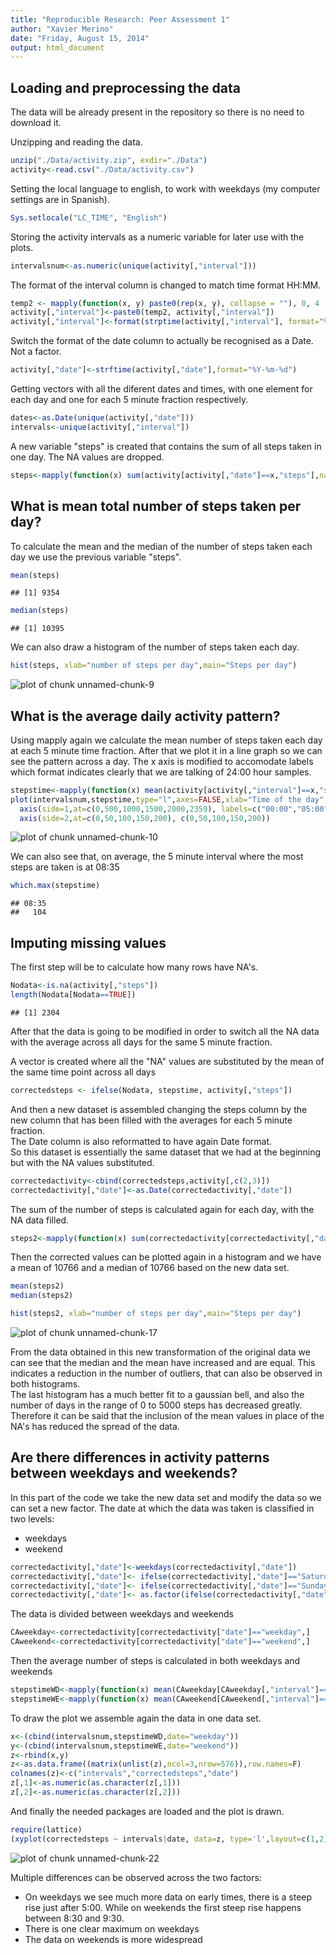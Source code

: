 ```yaml
---
title: "Reproducible Research: Peer Assessment 1"
author: "Xavier Merino"
date: "Friday, August 15, 2014"
output: html_document
---
```


## Loading and preprocessing the data  
The data will be already present in the repository so there is no need to download it.

Unzipping and reading the data.  

```r
unzip("./Data/activity.zip", exdir="./Data")
activity<-read.csv("./Data/activity.csv")
```
Setting the local language to english, to work with weekdays (my computer settings are in Spanish).  

```r
Sys.setlocale("LC_TIME", "English")
```
Storing the activity intervals as a numeric variable for later use with the plots.  

```r
intervalsnum<-as.numeric(unique(activity[,"interval"]))
```
The format of the interval column is changed to match time format HH:MM.  

```r
temp2 <- mapply(function(x, y) paste0(rep(x, y), collapse = ""), 0, 4 - nchar(activity[,"interval"]))
activity[,"interval"]<-paste0(temp2, activity[,"interval"])
activity[,"interval"]<-format(strptime(activity[,"interval"], format="%H%M"), format = "%H:%M")
```
Switch the format of the date column to actually be recognised as a Date. Not a factor.  

```r
activity[,"date"]<-strftime(activity[,"date"],format="%Y-%m-%d")
```
Getting vectors with all the diferent dates and times, with one element for each day and one for each 5 minute fraction respectively.   

```r
dates<-as.Date(unique(activity[,"date"]))
intervals<-unique(activity[,"interval"])
```
A new variable "steps" is created that contains the sum of all steps taken in one day. The NA values are dropped.  

```r
steps<-mapply(function(x) sum(activity[activity[,"date"]==x,"steps"],na.rm=T), dates)
```
## What is mean total number of steps taken per day?  
To calculate the mean and the median of the number of steps taken each day we use the previous variable "steps".  

```r
mean(steps)
```

```
## [1] 9354
```

```r
median(steps)
```

```
## [1] 10395
```
 We can also draw a histogram of the number of steps taken each day.  

```r
hist(steps, xlab="number of steps per day",main="Steps per day")
```

![plot of chunk unnamed-chunk-9](figure/unnamed-chunk-9.png) 

## What is the average daily activity pattern?  
Using mapply again we calculate the mean number of steps taken each day at each 5 minute time fraction. After that we plot it in a line graph so we can see the pattern across a day. The x axis is modified to accomodate labels which format indicates clearly that we are talking of 24:00 hour samples.  

```r
stepstime<-mapply(function(x) mean(activity[activity[,"interval"]==x,"steps"],na.rm=T), intervals)
plot(intervalsnum,stepstime,type="l",axes=FALSE,xlab="Time of the day",ylab="Mean number of steps across all days")
  axis(side=1,at=c(0,500,1000,1500,2000,2359), labels=c("00:00","05:00","10:00","15:00","20:00","23:59"))
  axis(side=2,at=c(0,50,100,150,200), c(0,50,100,150,200))
```

![plot of chunk unnamed-chunk-10](figure/unnamed-chunk-10.png) 

We can also see that, on average, the 5 minute interval where the most steps are taken is at 08:35  

```r
which.max(stepstime)
```

```
## 08:35 
##   104
```

## Imputing missing values  

The first step will be to calculate how many rows have NA's.  

```r
Nodata<-is.na(activity[,"steps"])
length(Nodata[Nodata==TRUE])
```

```
## [1] 2304
```

After that the data is going to be modified in order to switch all the NA data with the average across all days for the same 5 minute fraction.  

A vector is created where all the "NA" values are substituted by the mean of the same time point across all days

```r
correctedsteps <- ifelse(Nodata, stepstime, activity[,"steps"])
```

And then a new dataset is assembled changing the steps column by the new column that has been filled with the averages for each 5 minute fraction.  
The Date column is also reformatted to have again Date format.  
So this dataset is essentially the same dataset that we had at the beginning but with the NA values substituted.

```r
correctedactivity<-cbind(correctedsteps,activity[,c(2,3)])
correctedactivity[,"date"]<-as.Date(correctedactivity[,"date"])
```

The sum of the number of steps is calculated again for each day, with the NA data filled.

```r
steps2<-mapply(function(x) sum(correctedactivity[correctedactivity[,"date"]==x,"correctedsteps"],na.rm=T), dates)
```


Then the corrected values can be plotted again in a histogram and we have a mean of 10766 and a median of 10766 based on the new data set.  


```r
mean(steps2)
median(steps2)
```

```r
hist(steps2, xlab="number of steps per day",main="Steps per day")
```

![plot of chunk unnamed-chunk-17](figure/unnamed-chunk-17.png) 

From the data obtained in this new transformation of the original data we can see that the median and the mean have increased and are equal. This indicates a reduction in the number of outliers, that can also be observed in both histograms.  
The last histogram has a much better fit to a gaussian bell, and also the number of days in the range of 0 to 5000 steps has decreased greatly.  
Therefore it can be said that the inclusion of the mean values in place of the NA's has reduced the spread of the data.


## Are there differences in activity patterns between weekdays and weekends?  
In this part of the code we take the new data set and modify the data so we can set a new factor. The date at which the data was taken is classified in two levels:  
* weekdays
* weekend


```r
correctedactivity[,"date"]<-weekdays(correctedactivity[,"date"])
correctedactivity[,"date"]<- ifelse(correctedactivity[,"date"]=="Saturday", "weekend", correctedactivity[,"date"])
correctedactivity[,"date"]<- ifelse(correctedactivity[,"date"]=="Sunday", "weekend", correctedactivity[,"date"])
correctedactivity[,"date"]<- as.factor(ifelse(correctedactivity[,"date"]=="weekend", correctedactivity[,"date"],"weekday"))
```

The data is divided between weekdays and weekends

```r
CAweekday<-correctedactivity[correctedactivity["date"]=="weekday",]
CAweekend<-correctedactivity[correctedactivity["date"]=="weekend",]
```
Then the average number of steps is calculated in both weekdays and weekends

```r
stepstimeWD<-mapply(function(x) mean(CAweekday[CAweekday[,"interval"]==x,"correctedsteps"],na.rm=T),SIMPLIFY=F, intervals)
stepstimeWE<-mapply(function(x) mean(CAweekend[CAweekend[,"interval"]==x,"correctedsteps"],na.rm=T),SIMPLIFY=F, intervals)
```
To draw the plot we assemble again the data in one data set.

```r
x<-(cbind(intervalsnum,stepstimeWD,date="weekday"))
y<-(cbind(intervalsnum,stepstimeWE,date="weekend"))
z<-rbind(x,y)
z<-as.data.frame((matrix(unlist(z),ncol=3,nrow=576)),row.names=F)
colnames(z)<-c("intervals","correctedsteps","date")
z[,1]<-as.numeric(as.character(z[,1]))
z[,2]<-as.numeric(as.character(z[,2]))
```

And finally the needed packages are loaded and the plot is drawn. 

```r
require(lattice)
(xyplot(correctedsteps ~ intervals|date, data=z, type='l',layout=c(1,2)))
```

![plot of chunk unnamed-chunk-22](figure/unnamed-chunk-22.png) 
  
Multiple differences can be observed across the two factors:

* On weekdays we see much more data on early times, there is a steep rise just after 5:00. While on weekends the first steep rise happens between 8:30 and 9:30.
* There is one clear maximum on weekdays 
* The data on weekends is more widespread
